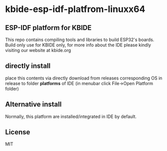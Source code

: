 # kbide-esp-idf-platfrom-linuxx64

## ESP-IDF platform for KBIDE
This repo contains compiling tools and libraries to build ESP32's boards.
Build only use for KBIDE only, for more info about the IDE please kindly visiting our website at kbide.org
## directly install 
place this contents via directly download from releases corresponding OS in release to folder **platforms** of IDE
(in menubar click File->Open Platform folder)

## Alternative install
Normally, this platform are installed/integrated in IDE by default.

## License
MIT 

